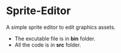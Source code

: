 # Sprite-Editor
A simple sprite editor to edit graphics assets.

- The excutable file is in **bin** folder.
- All the code is in **src** folder.
